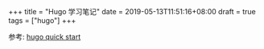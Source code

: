 +++
title = "Hugo 学习笔记"
date = 2019-05-13T11:51:16+08:00
draft = true
tags = ["hugo"]
+++



参考:
[hugo quick start](https://gohugo.io/getting-started/quick-start/)
